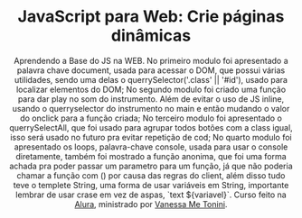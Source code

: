 <h1 align="center">JavaScript para Web: Crie páginas dinâmicas</h1>
<p align="center">
    Aprendendo a Base do JS na WEB. No primeiro modulo foi apresentado a palavra chave document, usada para acessar o DOM, que possui várias utilidades, sendo uma delas o querrySelector('.class' || '#id'), usado para localizar elementos do DOM; No segundo modulo foi criado uma função para dar play no som do instrumento. Além de evitar o uso de JS inline, usando o querryselector do instrumento no main e então mudando o valor do onclick para a função criada; No terceiro modulo foi apresentado o querrySelectAll, que foi usado para agrupar todos botões com a class igual, isso será usado no futuro pra evitar repetição de cod; No quarto modulo foi apresentado os loops, palavra-chave console, usada para usar o console diretamente, também foi mostrado a função anonima, que foi uma forma achada pra poder passar um parametro para um função, já que não poderia chamar a função com () por causa das regras do client, além disso tudo teve o templete String, uma forma de usar variáveis em String, importante lembrar de usar crase em vez de aspas, `text ${variavel}`.
    Curso feito na <a href="https://cursos.alura.com.br/">Alura</a>, ministrado por
    <a href="https://www.linkedin.com/in/vanessametonini/">Vanessa Me Tonini</a>.
</p>